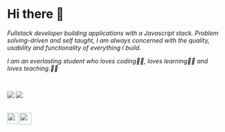 # Hi there 🤖



<p>
  <em>
  Fullstack developer building applications with a Javascript stack.
  Problem solving-driven and self taught, I am always concerned with the quality, usability and functionality of everything I build.

I am an everlasting student who loves coding👨‍💻, loves learning👨‍🎓 and loves teaching.👨‍🏫
  </em>  
</p>


<br>

![](https://github.com/filipezz/filipez/blob/master/generated/overview.svg)
![](https://github.com/filipezz/filipez/blob/master/generated/languages.svg)


<br>

  <a href="https://www.linkedin.com/in/filipemarron/">
   <img align="left" width="26px" src="https://cdns.iconmonstr.com/wp-content/assets/preview/2012/240/iconmonstr-linkedin-1.png" />
  </a>
 
 
  <a href="mailto:filipezmarron@gmail.com">
    <img align="left" width="28px" src="https://cdns.iconmonstr.com/wp-content/assets/preview/2018/240/iconmonstr-gmail-1.png" />
  </a>



